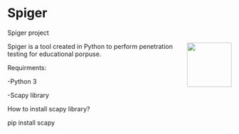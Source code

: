 # Spiger
Spiger project

<img src="http://2.bp.blogspot.com/-buCR-sNK0ms/WhrYwaqcTAI/AAAAAAAAAKA/lYJ8S2Hp4yQkQT4fzp5iq22wgqzpv-0RACK4BGAYYCw/w800/spiger_logo_light.png" width="100px" align="right"></img>

Spiger is a tool created in Python to perform penetration testing for educational porpuse.

Requirments:

-Python 3

-Scapy library

How to install scapy library?
 
pip install scapy
